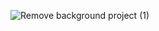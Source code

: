 ![Remove background project (1)](https://github.com/GeorgeSulaberidze2004/TSAMYGEORGIA/assets/162510336/361813f2-fa83-4eee-9b82-07963e44e7db)
